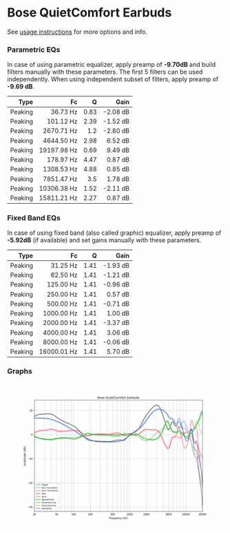 # Bose QuietComfort Earbuds
See [usage instructions](https://github.com/jaakkopasanen/AutoEq#usage) for more options and info.

### Parametric EQs
In case of using parametric equalizer, apply preamp of **-9.70dB** and build filters manually
with these parameters. The first 5 filters can be used independently.
When using independent subset of filters, apply preamp of **-9.69 dB**.

| Type    | Fc          |    Q | Gain     |
|--------:|------------:|-----:|---------:|
| Peaking | 36.73 Hz    | 0.83 | -2.08 dB |
| Peaking | 101.12 Hz   | 2.39 | -1.52 dB |
| Peaking | 2670.71 Hz  | 1.2  | -2.80 dB |
| Peaking | 4644.50 Hz  | 2.98 | 6.52 dB  |
| Peaking | 19197.98 Hz | 0.69 | 9.49 dB  |
| Peaking | 178.97 Hz   | 4.47 | 0.87 dB  |
| Peaking | 1308.53 Hz  | 4.88 | 0.85 dB  |
| Peaking | 7851.47 Hz  | 3.5  | 1.78 dB  |
| Peaking | 10306.38 Hz | 1.52 | -2.11 dB |
| Peaking | 15811.21 Hz | 2.27 | 0.87 dB  |

### Fixed Band EQs
In case of using fixed band (also called graphic) equalizer, apply preamp of **-5.92dB**
(if available) and set gains manually with these parameters.

| Type    | Fc          |    Q | Gain     |
|--------:|------------:|-----:|---------:|
| Peaking | 31.25 Hz    | 1.41 | -1.93 dB |
| Peaking | 62.50 Hz    | 1.41 | -1.21 dB |
| Peaking | 125.00 Hz   | 1.41 | -0.96 dB |
| Peaking | 250.00 Hz   | 1.41 | 0.57 dB  |
| Peaking | 500.00 Hz   | 1.41 | -0.71 dB |
| Peaking | 1000.00 Hz  | 1.41 | 1.00 dB  |
| Peaking | 2000.00 Hz  | 1.41 | -3.37 dB |
| Peaking | 4000.00 Hz  | 1.41 | 3.06 dB  |
| Peaking | 8000.00 Hz  | 1.41 | -0.06 dB |
| Peaking | 16000.01 Hz | 1.41 | 5.70 dB  |

### Graphs
![](./Bose%20QuietComfort%20Earbuds.png)